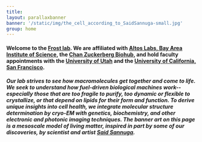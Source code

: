 ```yaml
---
title: 
layout: parallaxbanner
banner: '/static/img/the_cell_according_to_SaidSannuga-small.jpg'
group: home
---
```


#### Welcome to the **[Frost lab](https://scholar.google.com/citations?user=QHQFeWwAAAAJ)**. We are affiliated with **[Altos Labs, Bay Area Institute of Science](https://altoslabs.com/)**, the **[Chan Zuckerberg Biohub](https://www.czbiohub.org/people/investigators/adam-frost-md-phd/)**, and hold faculty appointments with the **[University of Utah](https://medicine.utah.edu/biochemistry/)** and the **[University of California, San Francisco](https://biophysics.ucsf.edu/people/faculty)**.

##### Our lab strives to see how macromolecules get together and come to life. We seek to understand how fuel-driven biological machines work--especially those that are too fragile to purify, too dynamic or flexible to crystallize, or that depend on lipids for their form and function. To derive unique insights into cell health, we integrate molecular structure determination by cryo-EM with genetics, biochemistry, and other electronic and photonic imaging techniques. The banner art on this page is a mesoscale model of living matter, inspired in part by some of our discoveries, by scientist and artist **[Said Sannuga](http://www.cellscape.co.uk)**.
